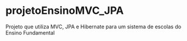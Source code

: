 # projetoEnsinoMVC_JPA
 Projeto que utiliza MVC, JPA e Hibernate para um sistema de escolas do Ensino Fundamental
